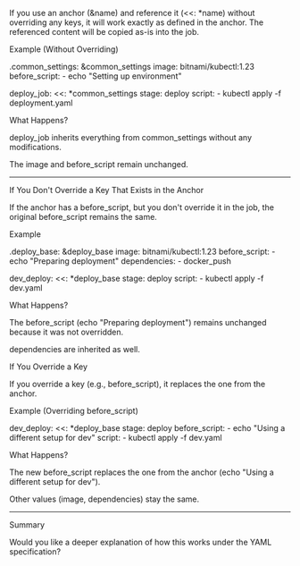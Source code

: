 If you use an anchor (&name) and reference it (<<: *name) without overriding any keys, it will work exactly as defined in the anchor. The referenced content will be copied as-is into the job.

Example (Without Overriding)

.common_settings: &common_settings
  image: bitnami/kubectl:1.23
  before_script:
    - echo "Setting up environment"

deploy_job:
  <<: *common_settings
  stage: deploy
  script:
    - kubectl apply -f deployment.yaml

What Happens?

deploy_job inherits everything from common_settings without any modifications.

The image and before_script remain unchanged.



---

If You Don't Override a Key That Exists in the Anchor

If the anchor has a before_script, but you don't override it in the job, the original before_script remains the same.

Example

.deploy_base: &deploy_base
  image: bitnami/kubectl:1.23
  before_script:
    - echo "Preparing deployment"
  dependencies:
    - docker_push

dev_deploy:
  <<: *deploy_base
  stage: deploy
  script:
    - kubectl apply -f dev.yaml

What Happens?

The before_script (echo "Preparing deployment") remains unchanged because it was not overridden.

dependencies are inherited as well.


If You Override a Key

If you override a key (e.g., before_script), it replaces the one from the anchor.

Example (Overriding before_script)

dev_deploy:
  <<: *deploy_base
  stage: deploy
  before_script:
    - echo "Using a different setup for dev"
  script:
    - kubectl apply -f dev.yaml

What Happens?

The new before_script replaces the one from the anchor (echo "Using a different setup for dev").

Other values (image, dependencies) stay the same.



---

Summary

Would you like a deeper explanation of how this works under the YAML specification?

